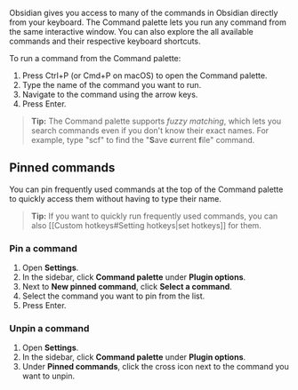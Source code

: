 Obsidian gives you access to many of the commands in Obsidian directly from your keyboard. The Command palette lets you run any command from the same interactive window. You can also explore the all available commands and their respective keyboard shortcuts.

To run a command from the Command palette:

1. Press Ctrl+P (or Cmd+P on macOS) to open the Command palette.
2. Type the name of the command you want to run.
3. Navigate to the command using the arrow keys.
4. Press Enter.

> **Tip:** The Command palette supports _fuzzy matching_, which lets you search commands even if you don't know their exact names. For example, type "scf" to find the "**S**ave **c**urrent **f**ile" command.

## Pinned commands

You can pin frequently used commands at the top of the Command palette to quickly access them without having to type their name.

> **Tip:** If you want to quickly run frequently used commands, you can also [[Custom hotkeys#Setting hotkeys|set hotkeys]] for them.

### Pin a command

1. Open **Settings**.
2. In the sidebar, click **Command palette** under **Plugin options**.
3. Next to **New pinned command**, click **Select a command**.
4. Select the command you want to pin from the list.
5. Press Enter.

### Unpin a command

1. Open **Settings**.
2. In the sidebar, click **Command palette** under **Plugin options**.
3. Under **Pinned commands**, click the cross icon next to the command you want to unpin.
